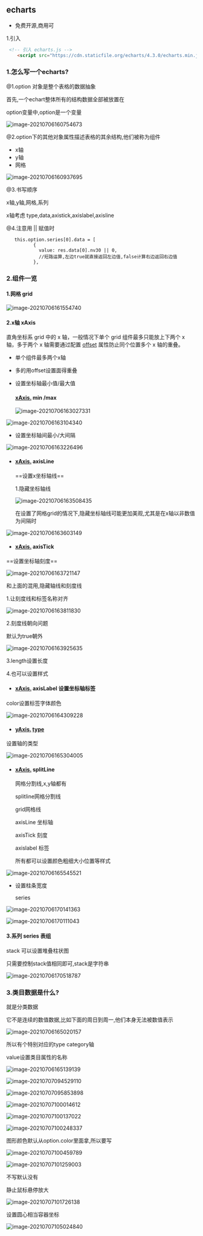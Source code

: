 

## echarts

- 免费开源,商用可

1.引入

```html
 <!-- 引入 echarts.js -->
    <script src="https://cdn.staticfile.org/echarts/4.3.0/echarts.min.js"></script>
```









### 1.怎么写一个echarts?

@1.option 对象是整个表格的数据抽象

首先,一个echart整体所有的结构数据全部被放置在

option变量中,option是一个变量

![image-20210706160754673](C:\Users\inui\AppData\Roaming\Typora\typora-user-images\image-20210706160754673.png)

@2.option下的其他对象属性描述表格的其余结构,他们被称为组件

- x轴
- y轴
- 网格

![image-20210706160937695](C:\Users\inui\AppData\Roaming\Typora\typora-user-images\image-20210706160937695.png)

@3.书写顺序

x轴,y轴,网格,系列

x轴考虑 type,data,axistick,axislabel,axisline



@4.注意用 || 赋值时

```
   this.option.series[0].data = [
          {
            value: res.data[0].nv30 || 0,
            //短路运算,左边true就直接返回左边值,false计算右边返回右边值
          },
```



### 2.组件一览

#### 1.网格 grid

![image-20210706161554740](C:\Users\inui\AppData\Roaming\Typora\typora-user-images\image-20210706161554740.png)

#### 2.x轴 xAxis 

直角坐标系 grid 中的 x 轴，一般情况下单个 grid 组件最多只能放上下两个 x 轴，多于两个 x 轴需要通过配置 [offset](https://echarts.apache.org/zh/option.html#xAxis.offset) 属性防止同个位置多个 x 轴的重叠。

- 单个组件最多两个x轴
- 多的用offset设置面得重叠



- 设置坐标轴最小值/最大值

  #### [xAxis.](https://echarts.apache.org/zh/option.html#xAxis) min  /max

  ![image-20210706163027331](C:\Users\inui\AppData\Roaming\Typora\typora-user-images\image-20210706163027331.png)

![image-20210706163104340](C:\Users\inui\AppData\Roaming\Typora\typora-user-images\image-20210706163104340.png)

- 设置坐标轴间最小/大间隔

![image-20210706163226496](C:\Users\inui\AppData\Roaming\Typora\typora-user-images\image-20210706163226496.png)

- ####  [xAxis.](https://echarts.apache.org/zh/option.html#xAxis) axisLine

  ==设置x坐标轴线==

  1.隐藏坐标轴线

  ![image-20210706163508435](C:\Users\inui\AppData\Roaming\Typora\typora-user-images\image-20210706163508435.png)

  在设置了网格grid的情况下,隐藏坐标轴线可能更加美观,尤其是在x轴以非数值为间隔时

![image-20210706163603149](C:\Users\inui\AppData\Roaming\Typora\typora-user-images\image-20210706163603149.png)

- #### [xAxis.](https://echarts.apache.org/zh/option.html#xAxis) axisTick

==设置坐标轴刻度==

![image-20210706163721147](C:\Users\inui\AppData\Roaming\Typora\typora-user-images\image-20210706163721147.png)

和上面的混用,隐藏轴线和刻度线

1.让刻度线和标签名称对齐

![image-20210706163811830](C:\Users\inui\AppData\Roaming\Typora\typora-user-images\image-20210706163811830.png)

2.刻度线朝向问题

默认为true朝外

![image-20210706163925635](C:\Users\inui\AppData\Roaming\Typora\typora-user-images\image-20210706163925635.png)

3.length设置长度

4.也可以设置样式

- #### [xAxis.](https://echarts.apache.org/zh/option.html#xAxis) axisLabel  设置坐标轴标签

color设置标签字体颜色

![image-20210706164309228](C:\Users\inui\AppData\Roaming\Typora\typora-user-images\image-20210706164309228.png)

- #### [yAxis.](https://echarts.apache.org/zh/option.html#yAxis) [type](https://echarts.apache.org/zh/option.html#yAxis.type) 

设置轴的类型

![image-20210706165304005](C:\Users\inui\AppData\Roaming\Typora\typora-user-images\image-20210706165304005.png)

- #### [xAxis.](https://echarts.apache.org/zh/option.html#xAxis) splitLine

  网格分割线,x,y轴都有

  splitline网格分割线

  grid网格线

  axisLine 坐标轴

  axisTick 刻度

  axislabel 标签

  所有都可以设置颜色粗细大小位置等样式

![image-20210706165545521](C:\Users\inui\AppData\Roaming\Typora\typora-user-images\image-20210706165545521.png)

- 设置柱条宽度

  series

![image-20210706170141363](C:\Users\inui\AppData\Roaming\Typora\typora-user-images\image-20210706170141363.png)

![image-20210706170111043](C:\Users\inui\AppData\Roaming\Typora\typora-user-images\image-20210706170111043.png)



#### 3.系列 series 表组 

stack 可以设置堆叠柱状图

只需要控制stack值相同即可,stack是字符串

![image-20210706170518787](C:\Users\inui\AppData\Roaming\Typora\typora-user-images\image-20210706170518787.png)

### 3.类目数据是什么?

就是分类数据

它不是连续的数值数据,比如下面的周日到周一,他们本身无法被数值表示

![image-20210706165020157](C:\Users\inui\AppData\Roaming\Typora\typora-user-images\image-20210706165020157.png)

所以有个特别对应的type category轴

value设置类目属性的名称

![image-20210706165139139](C:\Users\inui\AppData\Roaming\Typora\typora-user-images\image-20210706165139139.png)

![image-20210707094529110](C:\Users\inui\AppData\Roaming\Typora\typora-user-images\image-20210707094529110.png)

![image-20210707095853898](C:\Users\inui\AppData\Roaming\Typora\typora-user-images\image-20210707095853898.png)

![image-20210707100014612](C:\Users\inui\AppData\Roaming\Typora\typora-user-images\image-20210707100014612.png)

![image-20210707100137022](C:\Users\inui\AppData\Roaming\Typora\typora-user-images\image-20210707100137022.png)

![image-20210707100248337](C:\Users\inui\AppData\Roaming\Typora\typora-user-images\image-20210707100248337.png)

图形颜色默认从option.color里面拿,所以要写

![image-20210707100459789](C:\Users\inui\AppData\Roaming\Typora\typora-user-images\image-20210707100459789.png)

![image-20210707101259003](C:\Users\inui\AppData\Roaming\Typora\typora-user-images\image-20210707101259003.png)

不写默认没有



静止鼠标悬停放大

![image-20210707101726138](C:\Users\inui\AppData\Roaming\Typora\typora-user-images\image-20210707101726138.png)

设置圆心相当容器坐标

![image-20210707105024840](C:\Users\inui\AppData\Roaming\Typora\typora-user-images\image-20210707105024840.png)
